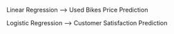 Linear Regression --> Used Bikes Price Prediction 

Logistic Regression --> Customer Satisfaction Prediction
